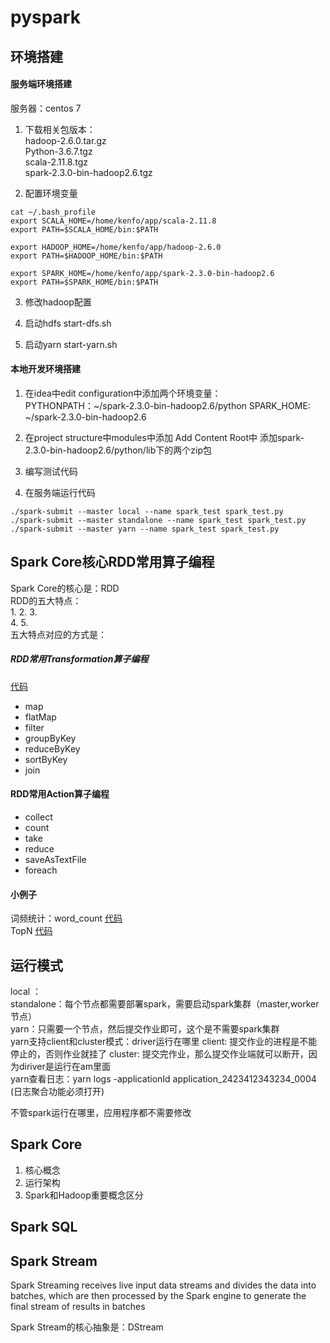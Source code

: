 # pyspark

## 环境搭建
#### 服务端环境搭建
服务器：centos 7   
1. 下载相关包版本：  
hadoop-2.6.0.tar.gz     
Python-3.6.7.tgz    
scala-2.11.8.tgz    
spark-2.3.0-bin-hadoop2.6.tgz  

2. 配置环境变量
```
cat ~/.bash_profile
export SCALA_HOME=/home/kenfo/app/scala-2.11.8
export PATH=$SCALA_HOME/bin:$PATH

export HADOOP_HOME=/home/kenfo/app/hadoop-2.6.0
export PATH=$HADOOP_HOME/bin:$PATH

export SPARK_HOME=/home/kenfo/app/spark-2.3.0-bin-hadoop2.6
export PATH=$SPARK_HOME/bin:$PATH  
```

3. 修改hadoop配置

4. 启动hdfs
start-dfs.sh   
5. 启动yarn
start-yarn.sh  

#### 本地开发环境搭建
1. 在idea中edit configuration中添加两个环境变量：   
PYTHONPATH：~/spark-2.3.0-bin-hadoop2.6/python
SPARK_HOME: ~/spark-2.3.0-bin-hadoop2.6    

2. 在project structure中modules中添加 Add Content Root中
添加spark-2.3.0-bin-hadoop2.6/python/lib下的两个zip包

3. 编写测试代码

4. 在服务端运行代码
```
./spark-submit --master local --name spark_test spark_test.py
./spark-submit --master standalone --name spark_test spark_test.py
./spark-submit --master yarn --name spark_test spark_test.py

```

## Spark Core核心RDD常用算子编程
Spark Core的核心是：RDD  
RDD的五大特点：  
1. 
2. 
3.  
4. 
5.   
五大特点对应的方式是：  


 
##### RDD常用Transformation算子编程
[代码](https://github.com/xxg3053/learn-pyspark/blob/master/rdd_base.py)
- map
- flatMap
- filter 
- groupByKey
- reduceByKey
- sortByKey
- join

#### RDD常用Action算子编程
- collect
- count
- take
- reduce
- saveAsTextFile
- foreach


#### 小例子
词频统计：word_count [代码](https://github.com/xxg3053/learn-pyspark/blob/master/word_count.py)  
TopN [代码](https://github.com/xxg3053/learn-pyspark/blob/master/topn.py)   


## 运行模式
local ：    
standalone：每个节点都需要部署spark，需要启动spark集群（master,worker节点）     
yarn：只需要一个节点，然后提交作业即可，这个是不需要spark集群  
    yarn支持client和cluster模式：driver运行在哪里
    client: 提交作业的进程是不能停止的，否则作业就挂了
    cluster: 提交完作业，那么提交作业端就可以断开，因为diriver是运行在am里面   
yarn查看日志：yarn logs -applicationId application_2423412343234_0004  (日志聚合功能必须打开)   
   
不管spark运行在哪里，应用程序都不需要修改   

## Spark Core
1. 核心概念  
2. 运行架构  
3. Spark和Hadoop重要概念区分  


## Spark SQL


## Spark Stream
Spark Streaming receives live input data streams and divides the data into batches, 
which are then processed by the Spark engine to generate the final stream of results in batches

Spark Stream的核心抽象是：DStream   
